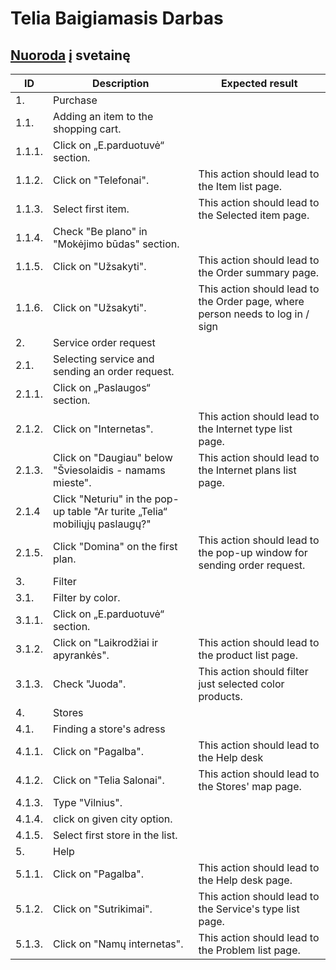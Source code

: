 # Telia Baigiamasis Darbas

## [Nuoroda](https://www.telia.lt/) į svetainę

| ID          | Description                                                       |Expected result                                                                       |
| ----------- | -----------                                                       |-----------                                                                           |
| 1.          | Purchase                                                          |                                                                                     |
| 1.1.        | Adding an item to the shopping cart.                              |                                                                                     |
| 1.1.1.      | Click on „E.parduotuvė“ section.                                  |                                                                                      |
| 1.1.2.      | Click on "Telefonai".                                             |This action should lead to the Item list page.                                        |
| 1.1.3.      | Select first item.                                                |This action should lead to the Selected item page.                                    |
| 1.1.4.      | Check "Be plano" in "Mokėjimo būdas" section.                     |                                                                                      |
| 1.1.5.      | Click on "Užsakyti".                                              |This action should lead to the Order summary page.                                    |
| 1.1.6.      | Click on "Užsakyti".                                              |This action should lead to the Order page, where person needs to log in / sign        |
| 2.          | Service order request                                             |                                                                                      |
| 2.1.        | Selecting service and sending an order request.                   |                                                                                      |
| 2.1.1.      | Click on „Paslaugos“ section.                                     |                                                                                      | 
| 2.1.2.      | Click on "Internetas".                                            |This action should lead to the Internet type list page.                               |
| 2.1.3.      | Click on "Daugiau" below "Šviesolaidis - namams mieste".          |This action should lead to the Internet plans list page.  
| 2.1.4       | Click "Neturiu" in the pop-up table "Ar turite „Telia“ mobiliųjų paslaugų?" 
| 2.1.5.      | Click "Domina" on the first plan.                                 |This action should lead to the pop-up window for sending order request.               |
| 3.          |Filter                                        |                                                                                      |
| 3.1.        | Filter by color.                              |                                                                                      |
| 3.1.1.      | Click on „E.parduotuvė“ section.                                               |
| 3.1.2.      | Click on "Laikrodžiai ir apyrankės".                                 |This action should lead to the product list page.                    |
| 3.1.3.      | Check "Juoda".                           |This action should filter just selected color products.                       |
| 4.          | Stores                                                            |                                                                                      |
| 4.1.        | Finding a store's adress                                          |                                                                                      |
| 4.1.1.      | Click on "Pagalba".                                              |This action should lead to the Help desk 
| 4.1.2.      | Click on "Telia Salonai".     |   This action should lead to the Stores' map page. |  
| 4.1.3.      | Type "Vilnius".                   |                                                                                      |
| 4.1.4.      | click on given city option.                      | 
| 4.1.5.      | Select first store in the list.                 |                                                                                      |
| 5.          | Help                                                              |                                                                               | 5.1.        | Finding information about a problem.                              |                                                                                                    
| 5.1.1.      | Click on "Pagalba".                                               |This action should lead to the Help desk page.                                        |
| 5.1.2.      | Click on "Sutrikimai".                                            |This action should lead to the Service's type list page.                              |
| 5.1.3.      | Click on "Namų internetas".                                       |This action should lead to the Problem list page.                                    |
                     
